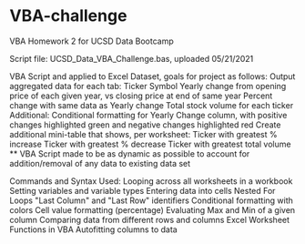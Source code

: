 # VBA-challenge
VBA Homework 2 for UCSD Data Bootcamp

Script file: UCSD_Data_VBA_Challenge.bas, uploaded 05/21/2021

VBA Script and applied to Excel Dataset, goals for project as follows:
    Output aggregated data for each tab:
        Ticker Symbol
        Yearly change from opening price of each given year, vs closing price at end of same year
        Percent change with same data as Yearly change
        Total stock volume for each ticker
    Additional:
        Conditional formatting for Yearly Change column, with positive changes highlighted green and negative changes highlighted red
        Create additional mini-table that shows, per worksheet:
            Ticker with greatest % increase
            Ticker with greatest % decrease
            Ticker with greatest total volume
    ** VBA Script made to be as dynamic as possible to account for addition/removal of any data to existing data set

Commands and Syntax Used:
    Looping across all worksheets in a workbook
    Setting variables and variable types
    Entering data into cells
    Nested For Loops
    "Last Column" and "Last Row" identifiers
    Conditional formatting with colors
    Cell value formatting (percentage)
    Evaluating Max and Min of a given column
    Comparing data from different rows and columns
    Excel Worksheet Functions in VBA
    Autofitting columns to data
